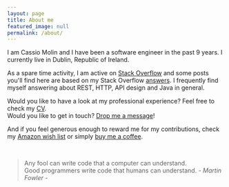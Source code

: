 ```yaml
---
layout: page
title: About me
featured_image: null
permalink: /about/
---
```


I am Cassio Molin and I have been a software engineer in the past 9 years. I currently live in Dublin, Republic of Ireland.

As a spare time activity, I am active on [Stack Overflow][stackoverflow] and some posts you'll find here are based on my Stack Overflow [answers][stackoverflow.answers]. I frequently find myself answering about REST, HTTP, API design and Java in general.

Would you like to have a look at my professional experience? Feel free to check my [CV][cv].<br/>
Would you like to get in touch? [Drop me a message][contact]!<br>

And if you feel generous enough to reward me for my contributions, check my [Amazon wish list][amazon.wish-list] or simply [buy me a coffee][paypal].

<br/>

>Any fool can write code that a computer can understand. <br />
>Good programmers write code that humans can understand. <cite>- Martin Fowler -</cite>


  [cv]: /cv
  [contact]: /contact
  [stackoverflow]: https://stackoverflow.com/u/1426227
  [stackoverflow.answers]: https://stackoverflow.com/search?q=is%3Aanswer+user%3A1426227
  [amazon.wish-list]: https://amazon.co.uk/hz/wishlist/ls/3KJP5Z1RDXLFO
  [paypal]: https://paypal.me/cassiomolin
